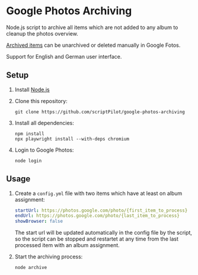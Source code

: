 # Google Photos Archiving

Node.js script to archive all items which are not added to any album to cleanup the photos overview.

[Archived items](https://photos.google.com/archive) can be unarchived or deleted manually in Google Fotos.

Support for English and German user interface.

## Setup

1. Install [Node.js](https://nodejs.org/)

2. Clone this repository:

   ```
   git clone https://github.com/scriptPilot/google-photos-archiving
   ```

3. Install all dependencies:

   ```
   npm install
   npx playwright install --with-deps chromium
   ```

4. Login to Google Photos:

   ```
   node login
   ```

## Usage

1. Create a `config.yml` file with two items which have at least on album assignment:

   ```yml
   startUrl: https://photos.google.com/photo/{first_item_to_process}
   endUrl: https://photos.google.com/photo/{last_item_to_process}
   showBrowser: false
   ```

   The start url will be updated automatically in the config file by the script, so the script can be stopped and restartet at any time from the last processed item with an album assignment.

2. Start the archiving process:

   ```
   node archive
   ```
